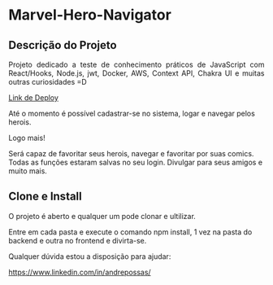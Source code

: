 #  Marvel-Hero-Navigator

## Descrição do Projeto
<p align="justify"> Projeto dedicado a teste de conhecimento práticos de JavaScript com React/Hooks, Node.js, jwt, Docker, AWS, Context API, Chakra UI e muitas outras curiosidades =D </p>

[Link de Deploy](http://ec2-54-82-34-19.compute-1.amazonaws.com/)

<p>Até o momento é possível cadastrar-se no sistema, logar e navegar pelos herois.</p>

<p>Logo mais!</p>
<p>Será capaz de favoritar seus herois, navegar e favoritar por suas comics.
Todas as funções estaram salvas no seu login.
Divulgar para seus amigos e muito mais.</p>

## Clone e Install
<p align="justify"> O projeto é aberto e qualquer um pode clonar e ultilizar. </p>

Entre em cada pasta e execute o comando npm install, 1 vez na pasta do backend e outra no frontend e divirta-se.

Qualquer dúvida estou a disposição para ajudar:

https://www.linkedin.com/in/andrepossas/
